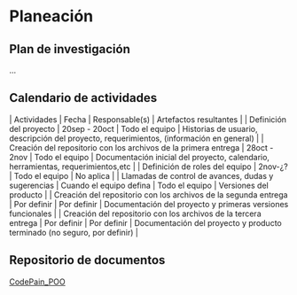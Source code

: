 # Planeación

## Plan de investigación

...

## Calendario de actividades

| Actividades | Fecha | Responsable(s) | Artefactos resultantes |
| Definición del proyecto | 20sep - 20oct | Todo el equipo   | Historias de usuario, descripción del proyecto, requerimientos, (información en general) |
| Creación del repositorio con los archivos de la primera entrega | 28oct - 2nov | Todo el equipo | Documentación inicial del proyecto, calendario, herramientas, requerimientos,etc |
| Definición de roles del equipo | 2nov-¿? | Todo el equipo | No aplica | 
| Llamadas de control de avances, dudas y sugerencias | Cuando el equipo defina | Todo el equipo | Versiones del producto |
| Creación del repositorio con los archivos de la segunda entrega | Por definir | Por definir | Documentación del proyecto y primeras versiones funcionales |
| Creación del repositorio con los archivos de la tercera entrega | Por definir | Por definir | Documentación del proyecto y producto terminado (no seguro, por definir) |

## Repositorio de documentos

[CodePain_POO](https://github.com/JoshuaMeza/CodePain_POO)
